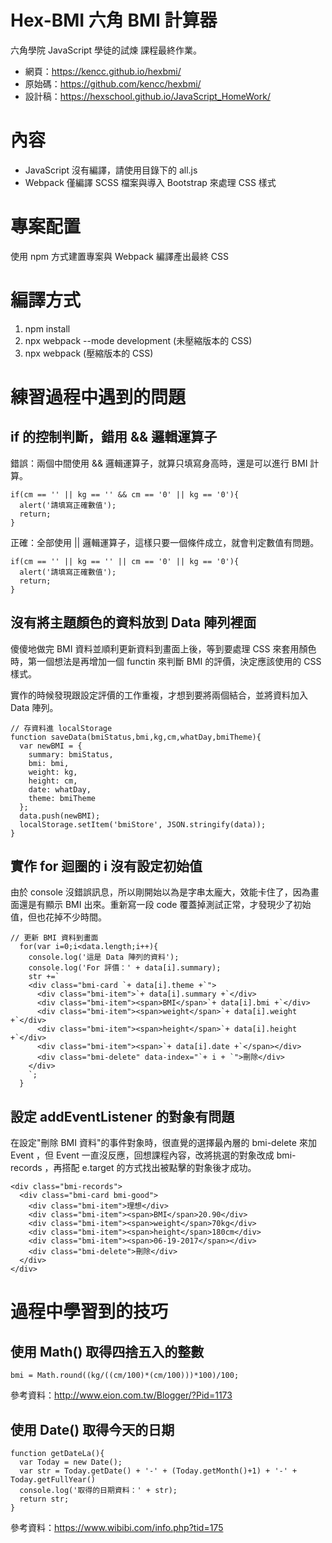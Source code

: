 # Hex-BMI 六角 BMI 計算器

六角學院 JavaScript 學徒的試煉 課程最終作業。

* 網頁：https://kencc.github.io/hexbmi/
* 原始碼：https://github.com/kencc/hexbmi/
* 設計稿：https://hexschool.github.io/JavaScript_HomeWork/

# 內容
* JavaScript 沒有編譯，請使用目錄下的 all.js
* Webpack 僅編譯 SCSS 檔案與導入 Bootstrap 來處理 CSS 樣式

# 專案配置

使用 npm 方式建置專案與 Webpack 編譯產出最終 CSS

# 編譯方式
1. npm install
2. npx webpack --mode development (未壓縮版本的 CSS)
3. npx webpack (壓縮版本的 CSS)

# 練習過程中遇到的問題

## if 的控制判斷，錯用 && 邏輯運算子

錯誤：兩個中間使用 && 邏輯運算子，就算只填寫身高時，還是可以進行 BMI 計算。

```javascript=
if(cm == '' || kg == '' && cm == '0' || kg == '0'){
  alert('請填寫正確數值');
  return;
}
```

正確：全部使用 || 邏輯運算子，這樣只要一個條件成立，就會判定數值有問題。
```javascript=
if(cm == '' || kg == '' || cm == '0' || kg == '0'){
  alert('請填寫正確數值');
  return;
}
```

## 沒有將主題顏色的資料放到 Data 陣列裡面

傻傻地做完 BMI 資料並順利更新資料到畫面上後，等到要處理 CSS 來套用顏色時，第一個想法是再增加一個 functin 來判斷 BMI 的評價，決定應該使用的 CSS 樣式。

實作的時候發現跟設定評價的工作重複，才想到要將兩個結合，並將資料加入 Data 陣列。

```javascript=
// 存資料進 localStorage
function saveData(bmiStatus,bmi,kg,cm,whatDay,bmiTheme){
  var newBMI = {
    summary: bmiStatus,
    bmi: bmi,
    weight: kg,
    height: cm,
    date: whatDay,
    theme: bmiTheme
  };
  data.push(newBMI);
  localStorage.setItem('bmiStore', JSON.stringify(data));
}
```

## 實作 for 迴圈的 i 沒有設定初始值

由於 console 沒錯誤訊息，所以剛開始以為是字串太龐大，效能卡住了，因為畫面還是有顯示 BMI 出來。重新寫一段 code 覆蓋掉測試正常，才發現少了初始值，但也花掉不少時間。

```javascript=
// 更新 BMI 資料到畫面
  for(var i=0;i<data.length;i++){
    console.log('這是 Data 陣列的資料');
    console.log('For 評價：' + data[i].summary);
    str +=`
    <div class="bmi-card `+ data[i].theme +`">
      <div class="bmi-item">`+ data[i].summary +`</div>
      <div class="bmi-item"><span>BMI</span>`+ data[i].bmi +`</div>
      <div class="bmi-item"><span>weight</span>`+ data[i].weight +`</div>
      <div class="bmi-item"><span>height</span>`+ data[i].height +`</div>
      <div class="bmi-item"><span>`+ data[i].date +`</span></div>
      <div class="bmi-delete" data-index="`+ i + `">刪除</div>
    </div>
    `;
  }
```

## 設定 addEventListener 的對象有問題

在設定"刪除 BMI 資料"的事件對象時，很直覺的選擇最內層的 bmi-delete 來加 Event ，但 Event 一直沒反應，回想課程內容，改將挑選的對象改成 bmi-records ，再搭配 e.target 的方式找出被點擊的對象後才成功。

```htmlmixed=
<div class="bmi-records">
  <div class="bmi-card bmi-good">
    <div class="bmi-item">理想</div>
    <div class="bmi-item"><span>BMI</span>20.90</div>
    <div class="bmi-item"><span>weight</span>70kg</div>
    <div class="bmi-item"><span>height</span>180cm</div>
    <div class="bmi-item"><span>06-19-2017</span></div>
    <div class="bmi-delete">刪除</div>
  </div>
</div>
```

# 過程中學習到的技巧

## 使用 Math() 取得四捨五入的整數

```javascript=
bmi = Math.round((kg/((cm/100)*(cm/100)))*100)/100;
```

參考資料：http://www.eion.com.tw/Blogger/?Pid=1173

## 使用 Date() 取得今天的日期

```javascript=
function getDateLa(){
  var Today = new Date();
  var str = Today.getDate() + '-' + (Today.getMonth()+1) + '-' + Today.getFullYear()
  console.log('取得的日期資料：' + str);
  return str;
}
```

參考資料：https://www.wibibi.com/info.php?tid=175